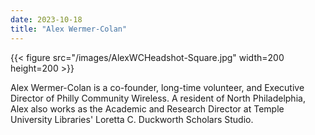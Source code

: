 ```yaml
---
date: 2023-10-18
title: "Alex Wermer-Colan"
---
```


{{< figure src="/images/AlexWCHeadshot-Square.jpg" width=200 height=200 >}}  

Alex Wermer-Colan is a co-founder, long-time volunteer, and Executive Director of Philly Community Wireless. A resident of North Philadelphia, Alex also works as the Academic and Research Director at Temple University Libraries' Loretta C. Duckworth Scholars Studio. 
